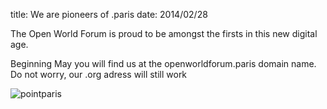 title: We are pioneers of .paris 
date: 2014/02/28

The Open World Forum is proud to be amongst the firsts in this new digital age.

Beginning May you will find us at the openworldforum.paris domain name. Do not worry, our .org adress will still work

<img src="/static/pictures/pointparis.jpg" alt="pointparis">

